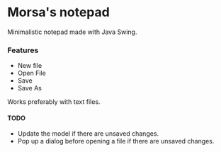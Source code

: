 # Morsa's notepad

Minimalistic notepad made with Java Swing.

### Features

- New file
- Open File
- Save
- Save As

Works preferably with text files.

#### TODO

- Update the model if there are unsaved changes.
- Pop up a dialog before opening a file if there are unsaved changes.